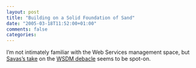 ```yaml
---
layout: post
title: "Building on a Solid Foundation of Sand"
date: "2005-03-18T11:52:00+01:00"
comments: false
categories: 
---
```


<p>I&#8217;m not intimately familiar with the Web Services management space, but <a href="http://savas.parastatidis.name/2005/03/18/22d879b5-b73e-4826-8eb9-fed7035fbb38.aspx">Savas&#8217;s take</a> on the <a href="http://www.webservices.org/index.php/ws/content/view/full/57343">WSDM debacle</a> seems to be spot-on.</p>



